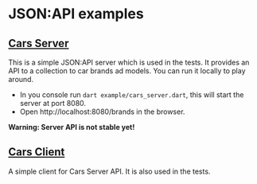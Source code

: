 # JSON:API examples

## [Cars Server](./cars_server)
This is a simple JSON:API server which is used in the tests. It provides an API to a collection to car brands ad models.
You can run it locally to play around.

- In you console run `dart example/cars_server.dart`, this will start the server at port 8080.
- Open http://localhost:8080/brands in the browser.

**Warning: Server API is not stable yet!**

## [Cars Client](./cars_client.dart)
A simple client for Cars Server API. It is also used in the tests.